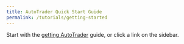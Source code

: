 ```yaml
---
title: AutoTrader Quick Start Guide
permalink: /tutorials/getting-started
---
```


Start with the [getting AutoTrader](./getting-autotrader) guide, or click a link on the sidebar.

